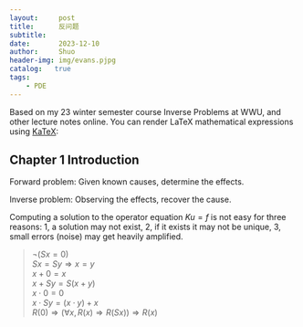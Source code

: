 ```yaml
---
layout:     post
title:      反问题
subtitle:   
date:       2023-12-10
author:     Shuo
header-img: img/evans.pjpg
catalog:   true
tags:
    - PDE
---
```


Based on my 23 winter semester course Inverse Problems at WWU, and other lecture notes online. 
You can render LaTeX mathematical expressions using [KaTeX](https://khan.github.io/KaTeX/):

## Chapter 1 Introduction

Forward problem: Given known causes, determine the effects. 

Inverse problem: Observing the effects, recover the cause. 

Computing a solution to the operator equation $Ku=f$ is not easy for three reasons: 
      1, a solution may not exist,
      2, if it exists it may not be unique,
      3, small errors (noise) may get heavily amplified. 

> $\lnot (S x = 0)$  
> $S x = S y \Rightarrow x = y$  
> $x+0 = x$  
> $x+S y = S(x+y)$  
> $x \cdot 0 = 0$  
> $x \cdot Sy = (x \cdot y) + x$  
> $R(0) \Rightarrow (\forall x, R(x) \Rightarrow R(S x)) \Rightarrow R(x)$
